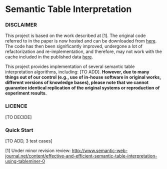 # Semantic Table Interpretation

### DISCLAIMER

This project is based on the work described at [1]. The original code referred to in the paper is now hosted and can be downloaded from [here](http://staffwww.dcs.shef.ac.uk/people/Z.Zhang/resources/tableminerplus/sti_2015.zip). The code has then been significantly improved, undergone a lot of refactorization and re-implementation, and therefore, may not work with the cache included in the published data [here](http://staffwww.dcs.shef.ac.uk/people/Z.Zhang/resources/tableminerplus/data.tar.gz). 

This project provides implementation of several semantic table interpretation algorithms, including: [TO ADD]. **However, due to many things out of our control (e.g., use of in-house software in original works, different versions of knowledge bases), please note that we cannot guarantee identical replication of the original systems or reproduction of experiment results.**

### LICENCE
[TO DECIDE]

### Quick Start

[TO ADD, 3 test cases]

[1] Under minor revision review: http://www.semantic-web-journal.net/content/effective-and-efficient-semantic-table-interpretation-using-tableminer-0
